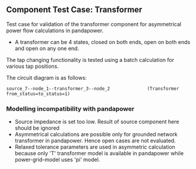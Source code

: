 <!--
SPDX-FileCopyrightText: Contributors to the Power Grid Model project <powergridmodel@lfenergy.org>

SPDX-License-Identifier: MPL-2.0
-->

## Component Test Case: Transformer

Test case for validation of the transformer component for asymmetrical power flow calculations in pandapower. 
- A transformer can be 4 states, closed on both ends, open on both ends and open on any one end.

The tap changing functionality is tested using a batch calculation for various tap positions.

The circuit diagram is as follows:
```
source_7--node_1--transformer_3--node_2              (Transformer from_status=to_status=1)
```

### Modelling incompatibility with pandapower

- Source impedance is set too low. Result of source component here should be ignored
- Asymmetrical calculations are possible only for grounded network transformer in pandapower. 
Hence open cases are not evaluated.
- Relaxed tolerance parameters are used in asymmetric calculation 
because only 'T' transformer model is available in pandapower while power-grid-model uses 'pi' model.